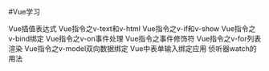#Vue学习

Vue插值表达式
Vue指令之v-text和v-html
Vue指令之v-if和v-show
Vue指令之v-bind绑定
Vue指令之v-on事件处理
Vue指令之事件修饰符
Vue指令之v-for列表渲染
Vue指令之v-model双向数据绑定
Vue中表单输入绑定应用
侦听器watch的用法
